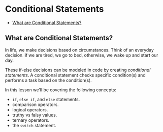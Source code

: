# Conditional Statements

* [What are Conditional Statements?](#What-are-Conditional-Statements?)


## What are Conditional Statements?
In life, we make decisions based on circumstances. Think of an everyday decision. if we are tired, we go to bed, otherwise, we wake up and start our day.

These if-else decisions can be modeled in code by creating *conditional statements*. A conditional statement checks specific condition(s) and performs a task based on the condition(s).

In this lesson we'll be covering the following concepts:

* `if`, `else if`, and `else` statements.
* comparison operators.
* logical operators.
* truthy vs falsy values.
* ternary operators.
* the `switch` statement.

